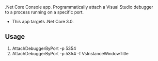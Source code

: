.Net Core Console app. Programmatically attach a Visual Studio debugger to a process running on a specific port.

- This app targets .Net Core 3.0.

## Usage 
1. AttachDebuggerByPort -p 5354
2. AttachDebuggerByPort -p 5354 -f VsInstanceWindowTitle


